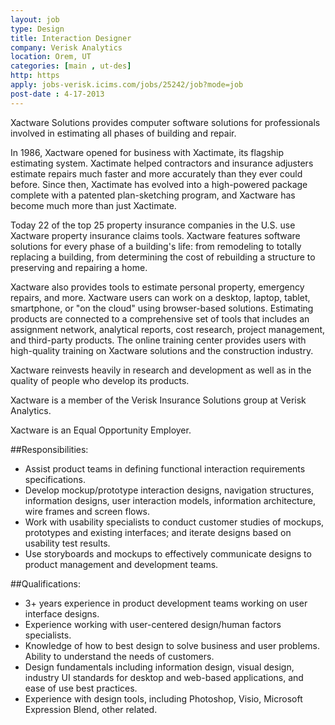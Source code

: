```yaml
---
layout: job
type: Design
title: Interaction Designer
company: Verisk Analytics
location: Orem, UT
categories: [main , ut-des]
http: https
apply: jobs-verisk.icims.com/jobs/25242/job?mode=job
post-date : 4-17-2013
---
```


Xactware Solutions provides computer software solutions for professionals involved in estimating all phases of building and repair.

In 1986, Xactware opened for business with Xactimate, its flagship estimating system. Xactimate helped contractors and insurance adjusters estimate repairs much faster and more accurately than they ever could before. Since then, Xactimate has evolved into a high-powered package complete with a patented plan-sketching program, and Xactware has become much more than just Xactimate.

Today 22 of the top 25 property insurance companies in the U.S. use Xactware property insurance claims tools. Xactware features software solutions for every phase of a building's life: from remodeling to totally replacing a building, from determining the cost of rebuilding a structure to preserving and repairing a home.

Xactware also provides tools to estimate personal property, emergency repairs, and more. Xactware users can work on a desktop, laptop, tablet, smartphone, or "on the cloud" using browser-based solutions. Estimating products are connected to a comprehensive set of tools that includes an assignment network, analytical reports, cost research, project management, and third-party products. The online training center provides users with high-quality training on Xactware solutions and the construction industry.

Xactware reinvests heavily in research and development as well as in the quality of people who develop its products.

Xactware is a member of the Verisk Insurance Solutions group at Verisk Analytics.

Xactware is an Equal Opportunity Employer.

##Responsibilities:

* Assist product teams in defining functional interaction requirements specifications.
* Develop mockup/prototype interaction designs, navigation structures, information designs, user interaction models, information architecture, wire frames and screen flows.
* Work with usability specialists to conduct customer studies of mockups, prototypes and existing interfaces; and iterate designs based on usability test results.
* Use storyboards and mockups to effectively communicate designs to product management and development teams.

##Qualifications:

* 3+ years experience in product development teams working on user interface designs.
* Experience working with user-centered design/human factors specialists.
* Knowledge of how to best design to solve business and user problems. Ability to understand the needs of customers.
* Design fundamentals including information design, visual design, industry UI standards for desktop and web-based applications, and ease of use best practices.
* Experience with design tools, including Photoshop, Visio, Microsoft Expression Blend, other related.